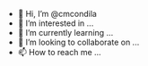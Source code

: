 - 👋 Hi, I’m @cmcondila
- 👀 I’m interested in ...
- 🌱 I’m currently learning ...
- 💞️ I’m looking to collaborate on ...
- 📫 How to reach me ...

<!---
cmcondila/cmcondila is a ✨ special ✨ repository because its `README.md` (this file) appears on your GitHub profile.
You can click the Preview link to take a look at your changes.
--->
